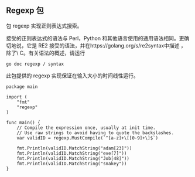 ## Regexp 包

包 regexp 实现正则表达式搜索。

接受的正则表达式的语法与 Perl，Python 和其他语言使用的通用语法相同。更确切地说，它是 RE2 接受的语法，并在https://golang.org/s/re2syntax中描述 ，除了\ C。有关语法的概述，请运行

```
go doc regexp / syntax
```

此包提供的 regexp 实现保证在输入大小的时间线性运行。

```
package main

import (
	"fmt"
	"regexp"
)

func main() {
	// Compile the expression once, usually at init time.
	// Use raw strings to avoid having to quote the backslashes.
	var validID = regexp.MustCompile(`^[a-z]+\[[0-9]+\]$`)

	fmt.Println(validID.MatchString("adam[23]"))
	fmt.Println(validID.MatchString("eve[7]"))
	fmt.Println(validID.MatchString("Job[48]"))
	fmt.Println(validID.MatchString("snakey"))
}
```
